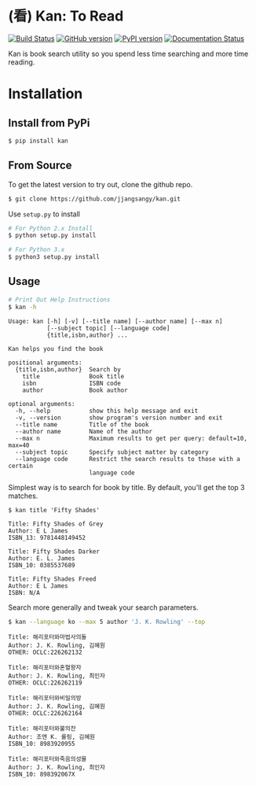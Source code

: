 (看) Kan: To Read
==================
[![Build Status](https://travis-ci.org/jjangsangy/kan.svg?branch=master)](https://travis-ci.org/jjangsangy/kan) [![GitHub version](https://badge.fury.io/gh/jjangsangy%2Fkan.svg)](http://badge.fury.io/gh/jjangsangy%2Fkan) [![PyPI version](https://badge.fury.io/py/kan.svg)](http://badge.fury.io/py/kan) [![Documentation Status](https://readthedocs.org/projects/kan/badge/?version=latest)](https://readthedocs.org/projects/kan/?badge=latest)


Kan is book search utility so you spend less time searching and more time reading.

# Installation

## Install from PyPi

```sh
$ pip install kan
```

## From Source

To get the latest version to try out, clone the github repo.
```sh
$ git clone https://github.com/jjangsangy/kan.git
```

Use `setup.py` to install
```sh
# For Python 2.x Install
$ python setup.py install

# For Python 3.x
$ python3 setup.py install
```

## Usage

```sh
# Print Out Help Instructions
$ kan -h
```

```
Usage: kan [-h] [-v] [--title name] [--author name] [--max n]
           [--subject topic] [--language code]
           {title,isbn,author} ...

Kan helps you find the book

positional arguments:
  {title,isbn,author}  Search by
    title              Book title
    isbn               ISBN code
    author             Book author

optional arguments:
  -h, --help           show this help message and exit
  -v, --version        show program's version number and exit
  --title name         Title of the book
  --author name        Name of the author
  --max n              Maximum results to get per query: default=10, max=40
  --subject topic      Specify subject matter by category
  --language code      Restrict the search results to those with a certain
                       language code
```

Simplest way is to search for book by title. By default, you'll get the top 3 matches.

```
$ kan title 'Fifty Shades'
```

```
Title: Fifty Shades of Grey
Author: E L James
ISBN_13: 9781448149452

Title: Fifty Shades Darker
Author: E. L. James
ISBN_10: 0385537689

Title: Fifty Shades Freed
Author: E L James
ISBN: N/A
```

Search more generally and tweak your search parameters.

```sh
$ kan --language ko --max 5 author 'J. K. Rowling' --top
```
```
Title: 해리포터와마법사의돌
Author: J. K. Rowling, 김혜원
OTHER: OCLC:226262132

Title: 해리포터와혼혈왕자
Author: J. K. Rowling, 최인자
OTHER: OCLC:226262119

Title: 해리포터와비밀의방
Author: J. K. Rowling, 김혜원
OTHER: OCLC:226262164

Title: 해리포터와불의잔
Author: 조앤 K. 롤링, 김혜원
ISBN_10: 8983920955

Title: 해리포터와죽음의성물
Author: J. K. Rowling, 최인자
ISBN_10: 898392067X
```